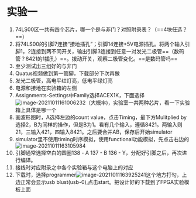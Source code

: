 # 实验一

1. 74LS00区一共有四个芯片，哪一个是与非门？对照附录表？（==4块任选？==）
2. 将74LS00的引脚7连接“接地插孔”；引脚14连接+5V电源插孔。将两个输入引脚1，2连接到两不同开关，输出引脚3连接到任意一对发光二极管==（数码管？8421的1插孔）==。拨动开关，观察二极管变化。==是数码管吗==
3. 至少测试出三组好的与非门
4. Quatus视频做到第一管脚，下载部分下次再做
5. 发光二极管，高电平红灯亮，低电平绿灯亮
6. 电源和接地在实验箱的左侧
7. Assignments-Settings中Family选择ACEX1K，下面选择![image-20211011161006232](C:\Users\Silence\AppData\Roaming\Typora\typora-user-images\image-20211011161006232.png)（大概率)，实验室一共两种芯片，看一下实验箱上具体是哪一个
8. 画波形图时，A选择左边的count value，点击Timing，最下方Mulitplied by选择2，B为同样的操作，但是B为1。看有几个输入，遵循8421。两输入则21，三输入421，四输入8421。之后要合并AB，保存后开始simulator
9. simulator里不使用timing时序模拟，使用functional功能模拟，先点击右边的![image-20211011163105984](C:\Users\Silence\AppData\Roaming\Typora\typora-user-images\image-20211011163105984.png)
10. 引脚通常选择空白的圆圈138 - A 137 - B 136 - Y，分配好引脚之后，再次进行编译。
11. 接线时对应附录之中各个实验箱与这个电脑上的对应
12. 下载时，选择programmer![image-20211011163925241](C:\Users\Silence\AppData\Roaming\Typora\typora-user-images\image-20211011163925241.png)这个地方打勾，上边正常会显示usb blust(usb-0),点击start。把设计好的下载到了FPGA实验模板上面

